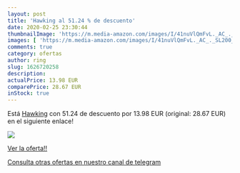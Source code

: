 ```yaml
---
layout: post
title: 'Hawking al 51.24 % de descuento'
date: 2020-02-25 23:30:44
thumbnailImage: 'https://m.media-amazon.com/images/I/41nuVlQmFvL._AC_._SL200_.jpg'
images: [ 'https://m.media-amazon.com/images/I/41nuVlQmFvL._AC_._SL200_.jpg' ]
comments: true
category: ofertas
author: ring
slug: 1626720258
description:
actualPrice: 13.98 EUR
comparePrice: 28.67 EUR
inStock: true
---
```


Está [Hawking](https://www.amazon.es/dp/1626720258/?tag=redken-21) con 51.24 de descuento por 13.98 EUR (original: 28.67 EUR) en el siguiente enlace!

[![](https://m.media-amazon.com/images/I/41nuVlQmFvL._AC_._SL200_.jpg)](https://www.amazon.es/dp/1626720258/?tag=redken-21)

[Ver la oferta!!](https://www.amazon.es/dp/1626720258/?tag=redken-21)

[Consulta otras ofertas en nuestro canal de telegram](https://t.me/s/ofertas25)
